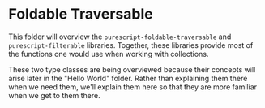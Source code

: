 # Foldable Traversable

This folder will overview the `purescript-foldable-traversable` and `purescript-filterable` libraries. Together, these libraries provide most of the functions one would use when working with collections.

These two type classes are being overviewed because their concepts will arise later in the "Hello World" folder. Rather than explaining them there when we need them, we'll explain them here so that they are more familiar when we get to them there.
